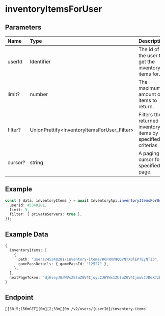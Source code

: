 
# inventoryItemsForUser


## Parameters
| Name    | Type                                        | Description                                                  |
| :------ | :------------------------------------------ | :----------------------------------------------------------- |
| userId  | Identifier                                  | The id of the user to get the inventory items for.           |
| limit?  | number                                      | The maximum amount of items to return.                       |
| filter? | UnionPrettify<InventoryItemsForUser_Filter> | Filters the returned inventory items by specified criterias. |
| cursor? | string                                      | A paging cursor for a specified page.                        |



## Example
```ts copy showLineNumbers
const { data: inventoryItems } = await InventoryApi.inventoryItemsForUser({
  userId: 45348281,
  limit: 3,
  filter: { privateServers: true },
}); 
```


## Example Data
```ts copy showLineNumbers
{
  inventoryItems: [
    {
      path: "users/45348281/inventory-items/R0FNRV9QQVNTX0lEPTEyNTI3",
      gamePassDetails: { gamePassId: "12527" },
    },
  ],
  nextPageToken: "djEveyJGaWVsZEluZGV4IjoyLCJWYWx1ZUluZGV4IjowLCJDdXJzb3IiOiIxMjUyNyIsIkZpbHRlckhhc2giOiJrV3Y2VFQ0ZW1FOGgzT1RQL1hjOXFkdGIwR0JiWjNySkRMU3FTSmV5TUVJPSJ9",
} 
```


## Endpoint
```ansi
[38;5;156mGET[0m[2;33m[0m /v2/users/{userId}/inventory-items
```
  